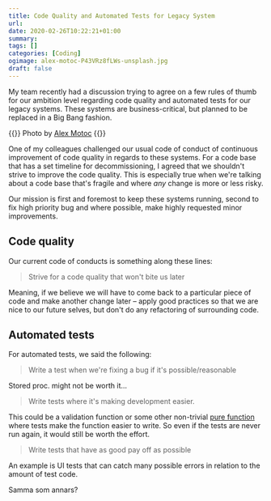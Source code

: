 ```yaml
---
title: Code Quality and Automated Tests for Legacy System
url: 
date: 2020-02-26T10:22:21+01:00
summary: 
tags: []
categories: [Coding]
ogimage: alex-motoc-P43VRz8fLWs-unsplash.jpg
draft: false
---
```


My team recently had a discussion trying to agree on a few rules of thumb for our ambition level regarding code quality and automated tests for our legacy systems. These systems are business-critical, but planned to be replaced in a Big Bang fashion.

{{<post-image image="alex-motoc-P43VRz8fLWs-unsplash.jpg" alt="Mainframe">}}
Photo by <a href="https://unsplash.com/@alexmotoc?utm_source=unsplash&utm_medium=referral&utm_content=creditCopyText">
Alex Motoc</a>
{{</post-image>}}

One of my colleagues challenged our usual code of conduct of continuous improvement of code quality in regards to these systems. For a code base that has a set timeline for decommissioning, I agreed that we shouldn't strive to improve the code quality. This is especially true when we're talking about a code base that's fragile and where _any_ change is more or less risky.

Our mission is first and foremost to keep these systems running, second to fix high priority bug and where possible, make highly requested minor improvements. 

## Code quality

Our current code of conducts is something along these lines:
> Strive for a code quality that won't bite us later

Meaning, if we believe we will have to come back to a particular piece of code and make another change later – apply good practices so that we are nice to our future selves, but don't do any refactoring of surrounding code.

## Automated tests

For automated tests, we said the following:
> Write a test when we're fixing a bug if it's possible/reasonable

Stored proc. might not be worth it...

> Write tests where it's making development easier. 

This could be a validation function or some other non-trivial [pure function][1] where tests make the function easier to write. So even if the tests are never run again, it would still be worth the effort.

> Write tests that have as good pay off as possible 

An example is UI tests that can catch many possible errors in relation to the amount of test code. 

Samma som annars?

[1]: https://en.wikipedia.org/wiki/Pure_function